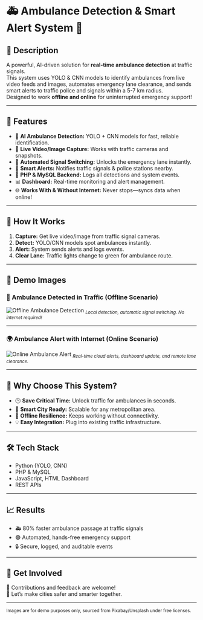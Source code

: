 # 🚑 Ambulance Detection & Smart Alert System 🚦

## 📝 Description

A powerful, AI-driven solution for **real-time ambulance detection** at traffic signals.  
This system uses YOLO & CNN models to identify ambulances from live video feeds and images, automates emergency lane clearance, and sends smart alerts to traffic police and signals within a 5-7 km radius.  
Designed to work **offline and online** for uninterrupted emergency support!

---

## 🌟 Features

- 🤖 **AI Ambulance Detection:** YOLO + CNN models for fast, reliable identification.
- 🎥 **Live Video/Image Capture:** Works with traffic cameras and snapshots.
- 🛑 **Automated Signal Switching:** Unlocks the emergency lane instantly.
- 🚨 **Smart Alerts:** Notifies traffic signals & police stations nearby.
- 💾 **PHP & MySQL Backend:** Logs all detections and system events.
- 📊 **Dashboard:** Real-time monitoring and alert management.
- 🌐 **Works With & Without Internet:** Never stops—syncs data when online!

---

## 🚦 How It Works

1. **Capture:** Get live video/image from traffic signal cameras.
2. **Detect:** YOLO/CNN models spot ambulances instantly.
3. **Alert:** System sends alerts and logs events.
4. **Clear Lane:** Traffic lights change to green for ambulance route.

---

## 📸 Demo Images

### 🚧 Ambulance Detected in Traffic (Offline Scenario)
![Offline Ambulance Detection](https://cdn.pixabay.com/photo/2016/11/29/09/32/ambulance-1864977_1280.jpg)
<sub>*Local detection, automatic signal switching. No internet required!*</sub>

---

### 🌍 Ambulance Alert with Internet (Online Scenario)
![Online Ambulance Alert](https://images.unsplash.com/photo-1506744038136-46273834b3fb?auto=format&fit=crop&w=900&q=80)
<sub>*Real-time cloud alerts, dashboard update, and remote lane clearance.*</sub>

---

## 🚀 Why Choose This System?

- 🕒 **Save Critical Time:** Unlock traffic for ambulances in seconds.
- 🌆 **Smart City Ready:** Scalable for any metropolitan area.
- 🔋 **Offline Resilience:** Keeps working without connectivity.
- 💡 **Easy Integration:** Plug into existing traffic infrastructure.

---

## 🛠️ Tech Stack

- Python (YOLO, CNN)
- PHP & MySQL
- JavaScript, HTML Dashboard
- REST APIs

---

## 📈 Results

- 🚑 80% faster ambulance passage at traffic signals
- 🟢 Automated, hands-free emergency support
- 🔒 Secure, logged, and auditable events

---

## 👏 Get Involved

🌟 Contributions and feedback are welcome!  
🤝 Let’s make cities safer and smarter together.

---

<sub>Images are for demo purposes only, sourced from Pixabay/Unsplash under free licenses.</sub>
